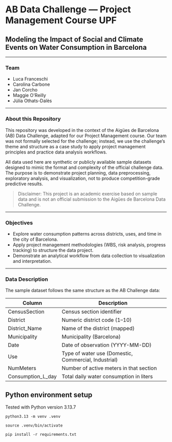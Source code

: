 # AB Data Challenge — Project Management Course UPF

## Modeling the Impact of Social and Climate Events on Water Consumption in Barcelona

--- 

### Team

- Luca Franceschi
- Carolina Carbone
- Jan Corcho
- Maggie O'Reilly
- Júlia Othats-Dalès

---

### About this Repository

This repository was developed in the context of the Aigües de Barcelona (AB) Data Challenge, adapted for our Project Management course.
Our team was not formally selected for the challenge; instead, we use the challenge’s theme and structure as a case study to apply project management principles and practice data analysis workflows.

All data used here are synthetic or publicly available sample datasets designed to mimic the format and complexity of the official challenge data.
The purpose is to demonstrate project planning, data preprocessing, exploratory analysis, and visualization, not to produce competition-grade predictive results.

> Disclaimer: This project is an academic exercise based on sample data and is not an official submission to the Aigües de Barcelona Data Challenge.

--- 

### Objectives

- Explore water consumption patterns across districts, uses, and time in the city of Barcelona.
- Apply project management methodologies (WBS, risk analysis, progress tracking) to structure the data project.
- Demonstrate an analytical workflow from data collection to visualization and interpretation.

--- 

### Data Description

The sample dataset follows the same structure as the AB Challenge data:

| Column | Description |
| ----------- | ----------- |
| CensusSection	| Census section identifier | 
| District	| Numeric district code (1–10) |
| District_Name	| Name of the district (mapped) |
| Municipality	| Municipality (Barcelona) |
| Date	| Date of observation (YYYY-MM-DD) |
| Use	| Type of water use (Domestic, Commercial, Industrial) |
| NumMeters	| Number of active meters in that section |
| Consumption_L_day	| Total daily water consumption in liters |

## Python environment setup

Tested with Python version 3.13.7

```
python3.13 -m venv .venv
```

```
source .venv/bin/activate
```

```
pip install -r requirements.txt
```